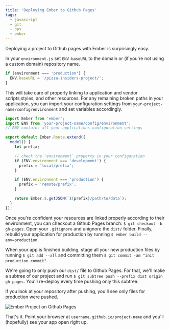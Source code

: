 ```yaml
---
title: 'Deploying Ember to Github Pages'
tags:
  - javascript
  - git
  - ops
  - ember
---
```


Deploying a project to Github pages with Ember is surprisingly easy.

In your `environment.js` set `ENV.baseURL` to the domain or (if you're not using a custom domain) repository name.

```javascript
if (environment === 'production') {
  ENV.baseURL = '/pizza-insiders-project/';
}
```

This will take care of properly linking to application and vendor scripts,styles, and other resources. For any remaining broken paths in your application, you can import your configuration settings from `your-project-name/config/environment` and set variables accordingly.

```javascript
import Ember from 'ember';
import ENV from 'your-project-name/config/environment';
// ENV contains all your applications configuration settings

export default Ember.Route.extend({
  model() {
    let prefix;

    // check the `environment` property in your configuration
    if (ENV.environment === 'development') {
      prefix = 'local/prefix';
    }

    if (ENV.environment === 'production') {
      prefix = 'remote/prefix';
    }

    return Ember.$.getJSON(`${prefix}/path/to/data`);
  }
});
```

Once you're confident your resources are linked properly according to their environment, you can checkout a Github Pages branch: `$ git checkout -b gh-pages`. Open your `.gitignore` and unignore the `dist/` folder. Finally, rebuild your application for production by running `$ ember build --env=production`.

When your app is finished building, stage all your new production files by running `$ git add --all` and committing them `$ git commit -am "init production commit"`.

We're going to only push our `dist/` file to Github Pages. For that, we'll make a subtree of our project and run `$ git subtree push --prefix dist origin gh-pages`.  You'll re-deploy every time pushing only this subtree.

If you look at your repository after pushing, you'll see only files for production were pushed.

![Ember Project on Github Pages](http://aaronpetcoff.me/static/subtree.png)

That's it. Point your browser at `username.github.io/project-name` and you'll (hopefully) see your app open right up.
